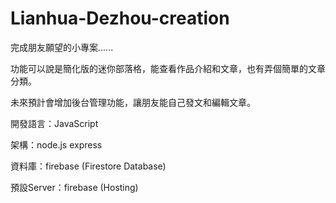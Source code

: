 ﻿# Lianhua-Dezhou-creation

完成朋友願望的小專案......

功能可以說是簡化版的迷你部落格，能查看作品介紹和文章，也有弄個簡單的文章分類。

未來預計會增加後台管理功能，讓朋友能自己發文和編輯文章。

開發語言：JavaScript

架構：node.js express

資料庫：firebase (Firestore Database)

預設Server：firebase (Hosting)
